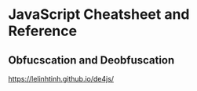 # JavaScript Cheatsheet and Reference

## Obfucscation and Deobfuscation

https://lelinhtinh.github.io/de4js/

